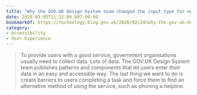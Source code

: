 ```yaml
---
title: "Why the GOV.UK Design System team changed the input type for numbers"
date: 2020-03-05T11:32:09.897-00:00
bookmarkOf: https://technology.blog.gov.uk/2020/02/24/why-the-gov-uk-design-system-team-changed-the-input-type-for-numbers/
category:
- Accessibility
- User Experience
---
```

> To provide users with a good service, government organisations usually need to collect data. Lots of data. The GOV.UK Design System team publishes patterns and components that let users enter their data in an easy and accessible way. The last thing we want to do is create barriers to users completing a task and force them to find an alternative method of using the service, such as phoning a helpline.
